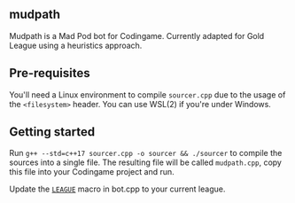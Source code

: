 ## mudpath

Mudpath is a Mad Pod bot for Codingame. Currently adapted for Gold League using a heuristics approach.

## Pre-requisites

You'll need a Linux environment to compile `sourcer.cpp` due to the usage of the `<filesystem>` header. You can use WSL(2) if you're under Windows.

## Getting started

Run `g++ --std=c++17 sourcer.cpp -o sourcer && ./sourcer` to compile the sources into a single file.
The resulting file will be called `mudpath.cpp`, copy this file into your Codingame project and run.

Update the [`LEAGUE`](https://github.com/coalio/mudpath/blob/e49ebfba41487cf31eaf90affa8b3c7d17eefcf7/sources/bot.cpp#L8) macro in bot.cpp to your current league.
